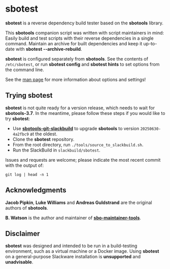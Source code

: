 # sbotest

**sbotest** is a reverse dependency build tester based on the **sbotools** library.

This **sbotools** companion script was written with script maintainers in mind: Easily build and test scripts with their reverse dependencies in a single command. Maintain an archive for built dependencies and keep it up-to-date with **sbotest --archive-rebuild**.

**sbotest** is configured separately from **sbotools**. See the contents of `/etc/sbotest`, or run **sbotest config** and **sbotest hints** to set options from the command line.

See the [man page](https://pghvlaans.github.io/sbotools/man/sbotest/post-release/sbotest.1.html) for more information about options and settings!

## Trying sbotest

**sbotest** is not quite ready for a version release, which needs to wait for **sbotools-3.7**. In the meantime, please follow these steps if you would like to try **sbotest**:

* Use **[sbotools-git-slackbuild](https://github.com/pghvlaans/sbotools-git-slackbuild/)** to upgrade **sbotools** to version `20250630-4a2fbc9` at the oldest.
* Clone the **sbotest** repository.
* From the root directory, run `./tools/source_to_slackbuild.sh`.
* Run the SlackBuild in `slackbuild/sbotest`.

Issues and requests are welcome; please indicate the most recent commit with the output of:

    git log | head -n 1

## Acknowledgments

**Jacob Pipkin**, **Luke Williams** and **Andreas Guldstrand** are the original authors of **sbotools**.

**B. Watson** is the author and maintainer of **[sbo-maintainer-tools](https://slackware.uk/~urchlay/repos/sbo-maintainer-tools)**.

## Disclaimer

**sbotest** was designed and intended to be run in a build-testing environment, such as a virtual machine or a Docker image. Using **sbotest** on a general-purpose Slackware installation is **unsupported** and **unadvisable**.
